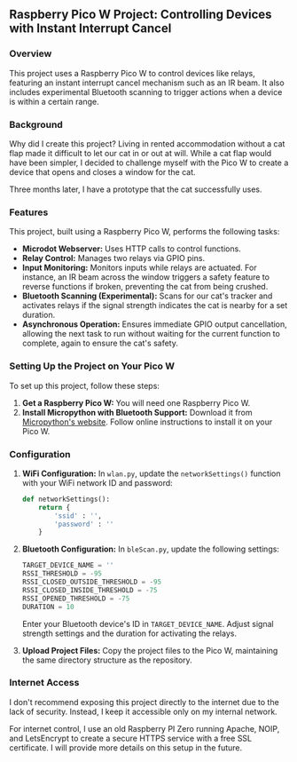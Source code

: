 ## Raspberry Pico W Project: Controlling Devices with Instant Interrupt Cancel

### Overview
This project uses a Raspberry Pico W to control devices like relays, featuring an instant interrupt cancel mechanism such as an IR beam. It also includes experimental Bluetooth scanning to trigger actions when a device is within a certain range.

### Background
Why did I create this project? Living in rented accommodation without a cat flap made it difficult to let our cat in or out at will. While a cat flap would have been simpler, I decided to challenge myself with the Pico W to create a device that opens and closes a window for the cat.

Three months later, I have a prototype that the cat successfully uses.

### Features
This project, built using a Raspberry Pico W, performs the following tasks:

- **Microdot Webserver:** Uses HTTP calls to control functions.
- **Relay Control:** Manages two relays via GPIO pins.
- **Input Monitoring:** Monitors inputs while relays are actuated. For instance, an IR beam across the window triggers a safety feature to reverse functions if broken, preventing the cat from being crushed.
- **Bluetooth Scanning (Experimental):** Scans for our cat's tracker and activates relays if the signal strength indicates the cat is nearby for a set duration.
- **Asynchronous Operation:** Ensures immediate GPIO output cancellation, allowing the next task to run without waiting for the current function to complete, again to ensure the cat's safety.

### Setting Up the Project on Your Pico W
To set up this project, follow these steps:

1. **Get a Raspberry Pico W:** You will need one Raspberry Pico W.
2. **Install Micropython with Bluetooth Support:** Download it from [Micropython's website](https://micropython.org/download/RPI_PICO_W/). Follow online instructions to install it on your Pico W.

### Configuration
1. **WiFi Configuration:** In `wlan.py`, update the `networkSettings()` function with your WiFi network ID and password:
    ```python
    def networkSettings():
        return {
            'ssid' : '',
            'password' : ''
        }
    ```

2. **Bluetooth Configuration:** In `bleScan.py`, update the following settings:
    ```python
    TARGET_DEVICE_NAME = ''
    RSSI_THRESHOLD = -95
    RSSI_CLOSED_OUTSIDE_THRESHOLD = -95
    RSSI_CLOSED_INSIDE_THRESHOLD = -75
    RSSI_OPENED_THRESHOLD = -75
    DURATION = 10
    ```
   Enter your Bluetooth device's ID in `TARGET_DEVICE_NAME`. Adjust signal strength settings and the duration for activating the relays.

3. **Upload Project Files:** Copy the project files to the Pico W, maintaining the same directory structure as the repository.

### Internet Access
I don't recommend exposing this project directly to the internet due to the lack of security. Instead, I keep it accessible only on my internal network.

For internet control, I use an old Raspberry PI Zero running Apache, NOIP, and LetsEncrypt to create a secure HTTPS service with a free SSL certificate. I will provide more details on this setup in the future.
